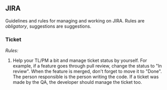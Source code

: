 ## JIRA

Guidelines and rules for managing and working on JIRA. Rules are *obligatory*, suggestions are suggestions.

### Ticket

_Rules:_
1. Help your TL/PM a bit and manage ticket status by yourself. For example, if a feature goes through
   pull review, change the status to "In review". When the feature is merged, don't forget to move it
   to "Done". The person responsible is the person writing the code. If a ticket was made by the QA, 
   the developer should manage the ticket too.
